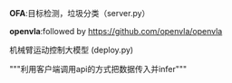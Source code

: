 **OFA**:目标检测，垃圾分类（server.py）

**openvla**:followed by https://github.com/openvla/openvla 

机械臂运动控制大模型 (deploy.py) 

"""利用客户端调用api的方式把数据传入并infer"""
